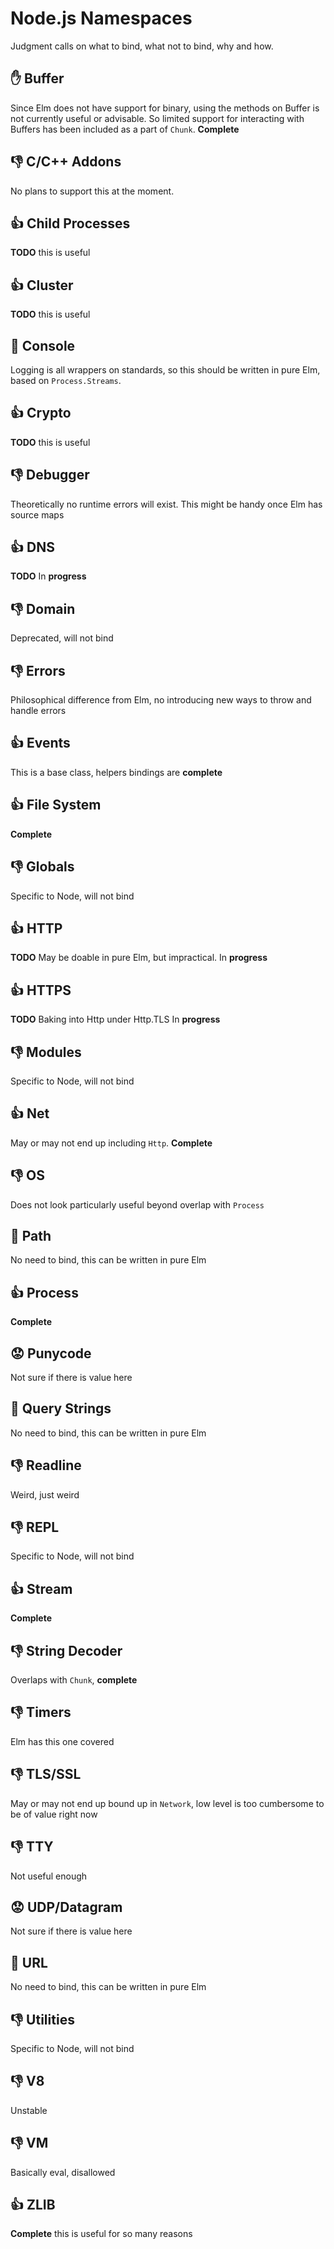 # Node.js Namespaces

Judgment calls on what to bind, what not to bind, why and how.

## :raised_hand: Buffer
Since Elm does not have support for binary, using the methods on Buffer is not currently useful or advisable. So limited support for interacting with Buffers has been included as a part of `Chunk`. **Complete**

## :-1: C/C++ Addons
No plans to support this at the moment.

## :+1: Child Processes
**TODO** this is useful

## :+1: Cluster
**TODO** this is useful

## :metal: Console
Logging is all wrappers on standards, so this should be written in pure Elm, based on `Process.Streams`.

## :+1: Crypto
**TODO** this is useful

## :-1: Debugger
Theoretically no runtime errors will exist. This might be handy once Elm has source maps

## :+1: DNS
**TODO** In **progress**

## :-1: Domain
Deprecated, will not bind

## :-1: Errors
Philosophical difference from Elm, no introducing new ways to throw and handle errors

## :+1: Events
This is a base class, helpers bindings are **complete**

## :+1: File System
**Complete**

## :-1: Globals
Specific to Node, will not bind

## :+1: HTTP
**TODO**  May be doable in pure Elm, but impractical. In **progress**

## :+1: HTTPS
**TODO**  Baking into Http under Http.TLS In **progress**

## :-1: Modules
Specific to Node, will not bind

## :+1: Net
May or may not end up including `Http`. **Complete**

## :-1: OS
Does not look particularly useful beyond overlap with `Process`

## :metal: Path
No need to bind, this can be written in pure Elm

## :+1: Process
**Complete**

## :worried: Punycode
Not sure if there is value here

## :metal: Query Strings
No need to bind, this can be written in pure Elm

## :-1: Readline
Weird, just weird

## :-1: REPL
Specific to Node, will not bind

## :+1: Stream
**Complete**

## :-1: String Decoder
Overlaps with `Chunk`, **complete**

## :-1: Timers
Elm has this one covered

## :-1: TLS/SSL
May or may not end up bound up in `Network`,
low level is too cumbersome to be of value right now

## :-1: TTY
Not useful enough

## :worried: UDP/Datagram
Not sure if there is value here

## :metal: URL
No need to bind, this can be written in pure Elm

## :-1: Utilities
Specific to Node, will not bind

## :-1: V8
Unstable

## :-1: VM
Basically eval, disallowed

## :+1: ZLIB
**Complete** this is useful for so many reasons
